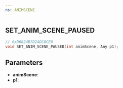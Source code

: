 ```yaml
---
ns: ANIMSCENE
---
```

## SET_ANIM_SCENE_PAUSED

```c
// 0xD6824B7D24DC0CE0
void SET_ANIM_SCENE_PAUSED(int animScene, Any p1);
```

## Parameters
* **animScene**:
* **p1**:
